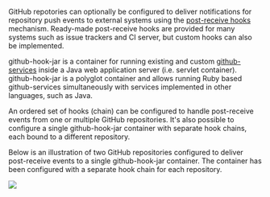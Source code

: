 GitHub repotories can optionally be configured to deliver notifications for repository
push events to external systems using the
[post-receive hooks](https://help.github.com/articles/post-receive-hooks) mechanism.
Ready-made post-receive hooks are provided for many systems such
as issue trackers and CI server, but custom hooks can also be implemented.

github-hook-jar is a container for running existing and custom
[github-services](https://github.com/github/github-services) inside a Java web application
server (i.e. servlet container). github-hook-jar is a polyglot container and allows
running Ruby based github-services simultaneously with services implemented in other
languages, such as Java.

An ordered set of hooks (chain) can be configured to handle post-receive events from one
or multiple GitHub repositories. It's also possible to configure a single github-hook-jar
container with separate hook chains, each bound to a different repository.

Below is an illustration of two GitHub repositories configured to deliver post-receive events
to a single github-hook-jar container. The container has been configured with a separate
hook chain for each repository.

<img src="https://raw.github.com/marko-asplund/github-hook-jar/master/doc/images/ghj-diagram.png">
